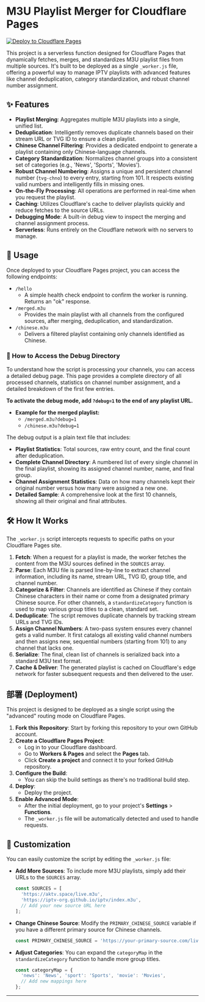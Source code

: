 # M3U Playlist Merger for Cloudflare Pages

[![Deploy to Cloudflare Pages](https://img.shields.io/badge/Deploy%20to-Cloudflare%20Pages-F38020?logo=cloudflare&logoColor=white)](https://pages.cloudflare.com)

This project is a serverless function designed for Cloudflare Pages that dynamically fetches, merges, and standardizes M3U playlist files from multiple sources. It's built to be deployed as a single `_worker.js` file, offering a powerful way to manage IPTV playlists with advanced features like channel deduplication, category standardization, and robust channel number assignment.

## ✨ Features

*   **Playlist Merging**: Aggregates multiple M3U playlists into a single, unified list.
*   **Deduplication**: Intelligently removes duplicate channels based on their stream URL or TVG ID to ensure a clean playlist.
*   **Chinese Channel Filtering**: Provides a dedicated endpoint to generate a playlist containing only Chinese-language channels.
*   **Category Standardization**: Normalizes channel groups into a consistent set of categories (e.g., 'News', 'Sports', 'Movies').
*   **Robust Channel Numbering**: Assigns a unique and persistent channel number (`tvg-chno`) to every entry, starting from 101. It respects existing valid numbers and intelligently fills in missing ones.
*   **On-the-Fly Processing**: All operations are performed in real-time when you request the playlist.
*   **Caching**: Utilizes Cloudflare's cache to deliver playlists quickly and reduce fetches to the source URLs.
*   **Debugging Mode**: A built-in debug view to inspect the merging and channel assignment process.
*   **Serverless**: Runs entirely on the Cloudflare network with no servers to manage.

## 🚀 Usage

Once deployed to your Cloudflare Pages project, you can access the following endpoints:

*   `/hello`
    *   A simple health check endpoint to confirm the worker is running. Returns an "ok" response.
*   `/merged.m3u`
    *   Provides the main playlist with all channels from the configured sources, after merging, deduplication, and standardization.
*   `/chinese.m3u`
    *   Delivers a filtered playlist containing only channels identified as Chinese.

### 🔬 How to Access the Debug Directory

To understand how the script is processing your channels, you can access a detailed debug page. This page provides a complete directory of all processed channels, statistics on channel number assignment, and a detailed breakdown of the first few entries.

**To activate the debug mode, add `?debug=1` to the end of any playlist URL.**

*   **Example for the merged playlist:**
    *   `/merged.m3u?debug=1`
    *   `/chinese.m3u?debug=1`

The debug output is a plain text file that includes:
*   **Playlist Statistics**: Total sources, raw entry count, and the final count after deduplication.
*   **Complete Channel Directory**: A numbered list of every single channel in the final playlist, showing its assigned channel number, name, and final group.
*   **Channel Assignment Statistics**: Data on how many channels kept their original number versus how many were assigned a new one.
*   **Detailed Sample**: A comprehensive look at the first 10 channels, showing all their original and final attributes.

## 🛠️ How It Works

The `_worker.js` script intercepts requests to specific paths on your Cloudflare Pages site.

1.  **Fetch**: When a request for a playlist is made, the worker fetches the content from the M3U sources defined in the `SOURCES` array.
2.  **Parse**: Each M3U file is parsed line-by-line to extract channel information, including its name, stream URL, TVG ID, group title, and channel number.
3.  **Categorize & Filter**: Channels are identified as Chinese if they contain Chinese characters in their name or come from a designated primary Chinese source. For other channels, a `standardizeCategory` function is used to map various group titles to a clean, standard set.
4.  **Deduplicate**: The script removes duplicate channels by tracking stream URLs and TVG IDs.
5.  **Assign Channel Numbers**: A two-pass system ensures every channel gets a valid number. It first catalogs all existing valid channel numbers and then assigns new, sequential numbers (starting from 101) to any channel that lacks one.
6.  **Serialize**: The final, clean list of channels is serialized back into a standard M3U text format.
7.  **Cache & Deliver**: The generated playlist is cached on Cloudflare's edge network for faster subsequent requests and then delivered to the user.

## 部署 (Deployment)

This project is designed to be deployed as a single script using the "advanced" routing mode on Cloudflare Pages.

1.  **Fork this Repository**: Start by forking this repository to your own GitHub account.
2.  **Create a Cloudflare Pages Project**:
    *   Log in to your Cloudflare dashboard.
    *   Go to **Workers & Pages** and select the **Pages** tab.
    *   Click **Create a project** and connect it to your forked GitHub repository.
3.  **Configure the Build**:
    *   You can skip the build settings as there's no traditional build step.
4.  **Deploy**:
    *   Deploy the project.
5.  **Enable Advanced Mode**:
    *   After the initial deployment, go to your project's **Settings** > **Functions**.
    *   The `_worker.js` file will be automatically detected and used to handle requests.

## 🔧 Customization

You can easily customize the script by editing the `_worker.js` file:

*   **Add More Sources**: To include more M3U playlists, simply add their URLs to the `SOURCES` array.

    ```javascript
    const SOURCES = [
      'https://aktv.space/live.m3u',
      'https://iptv-org.github.io/iptv/index.m3u',
      // Add your new source URL here
    ];
    ```

*   **Change Chinese Source**: Modify the `PRIMARY_CHINESE_SOURCE` variable if you have a different primary source for Chinese channels.

    ```javascript
    const PRIMARY_CHINESE_SOURCE = 'https://your-primary-source.com/live.m3u';
    ```

*   **Adjust Categories**: You can expand the `categoryMap` in the `standardizeCategory` function to handle more group titles.

    ```javascript
    const categoryMap = {
      'news': 'News', 'sport': 'Sports', 'movie': 'Movies',
      // Add new mappings here
    };
    ```

---
